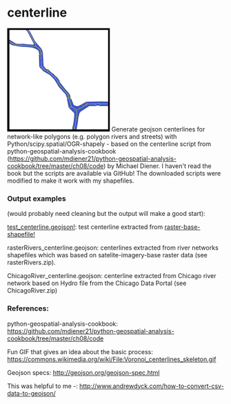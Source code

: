 # centerline
![centerline_example](centerline_example.png) Generate geojson centerlines for network-like polygons (e.g. polygon rivers and streets) with Python/scipy.spatial/OGR-shapely - based on the centerline script from python-geospatial-analysis-cookbook (https://github.com/mdiener21/python-geospatial-analysis-cookbook/tree/master/ch08/code) by Michael Diener. I haven't read the book but the scripts are available via GitHub! The downloaded scripts were modified to make it work with my shapefiles.

### Output examples 

(would probably need cleaning but the output will make a good start):

[test_centerline.geojson!](test_centerlines.geojson): test centerline extracted from [raster-base-shapefile!](test.geojson)

rasterRivers_centerline.geojson: centerlines extracted from river networks shapefiles which was based on satelite-imagery-base raster data (see rasterRivers.zip).

ChicagoRiver_centerline.geojson: centerline extracted from Chicago river network based on Hydro file from the Chicago Data Portal (see ChicagoRiver.zip)

### References:

python-geospatial-analysis-cookbook: https://github.com/mdiener21/python-geospatial-analysis-cookbook/tree/master/ch08/code

Fun GIF that gives an idea about the basic process: https://commons.wikimedia.org/wiki/File:Voronoi_centerlines_skeleton.gif

Geojson specs: http://geojson.org/geojson-spec.html

This was helpful to me -: http://www.andrewdyck.com/how-to-convert-csv-data-to-geojson/

